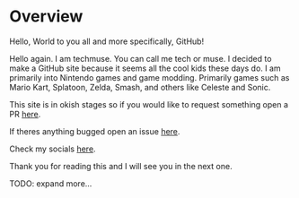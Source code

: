 # Overview
Hello, World to you all and more specifically, GitHub!

Hello again. I am techmuse. You can call me tech or muse. I decided to make a GitHub site because it seems all the cool kids these days do. I am primarily into Nintendo games and game modding. Primarily games such as Mario Kart, Splatoon, Zelda, Smash, and others like Celeste and Sonic.

This site is in okish stages so if you would like to request something open a PR [here](https://github.com/techmuse8/techmuse8.github.io/pulls).

If theres anything bugged open an issue [here](https://github.com/techmuse8/techmuse8.github.io/issues).

Check my socials [here](https://techmuse8.github.io/Misc/Plugs/).

Thank you for reading this and I will see you in the next one.

TODO: expand more...

<meta property="og:title" content="techmuse's website">
<meta property="og:description" content="WIP :)">
<meta property="og:image" content="https://techmuse8.github.io/Misc/IMG/CurrentTMPFP.png">





